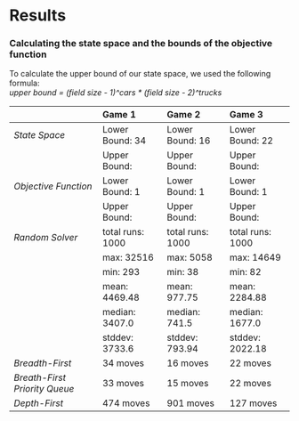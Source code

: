 # Results
### Calculating the state space and the bounds of the objective function
To calculate the upper bound of our state space, we used the following formula:  
_upper bound = (field size - 1)^cars * (field size - 2)^trucks_




||Game 1|Game 2|Game 3|
|---| :--- | :--- | :---|
|_State Space_|Lower Bound: 34|Lower Bound: 16|Lower Bound: 22|
||Upper Bound: |Upper Bound: |Upper Bound:|
|_Objective Function_|Lower Bound: 1|Lower Bound: 1|Lower Bound: 1|
||Upper Bound: |Upper Bound: |Upper Bound: |
|_Random Solver_|total runs: 1000|total runs: 1000|total runs: 1000|
||max: 32516|max: 5058|max: 14649|
||min: 293|min: 38|min: 82|
||mean: 4469.48|mean: 977.75|mean: 2284.88|
||median: 3407.0|median: 741.5|median: 1677.0|
||stddev: 3733.6|stddev: 793.94|stddev: 2022.18|
|_Breadth-First_|34 moves|16 moves|22 moves|
|_Breath-First Priority Queue_|33 moves|15 moves|22 moves|
|_Depth-First_|474 moves|901 moves|127 moves|
